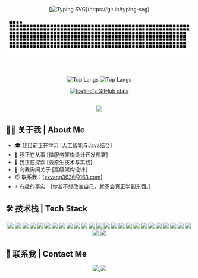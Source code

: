 <!--  ![暗色](https://raw.githubusercontent.com/你的用户名/你的仓库名/output/github-contribution-grid-snake-dark.svg)  -->


<div align="center">
    
  [![Typing SVG](https://readme-typing-svg.herokuapp.com?font=Fira+Code&size=25&duration=3000&pause=1000&color=3584E4&center=true&vCenter=true&width=435&lines=Hi+there，I+am+Zhang+Ziyang;很高兴认识你！;Nice+to+meet+you!)](https://git.io/typing-svg)

  ![暗色](https://raw.githubusercontent.com/zxyang3636/zxyang3636/output/github-contribution-grid-snake.svg)
  
  <br/>

  
  ![Top Langs](https://github-readme-stats.vercel.app/api?username=zxyang3636&layout=compact&theme=radical)
  ![Top Langs](https://github-readme-stats.vercel.app/api/top-langs/?username=zxyang3636&layout=donut&theme=radical)

  [![IceEnd's GitHub stats](https://github-immortality.vercel.app/api?username=zxyang3636)](https://github.com/zxyang3636)

   

  <!--
[![Readme Card](https://github-readme-stats.vercel.app/api/pin/?username=zxyang3636&repo=vue3_admin_template)](https://github.com/zxyang3636/vue3_admin_template)
[![Readme Card](https://github-readme-stats.vercel.app/api/pin/?username=zxyang3636&repo=zzy-tech-hub)](https://github.com/zxyang3636/zzy-tech-hub)
-->

  
  <br/>
  
  <!-- 个人资料奖杯 -->
  <img src="https://github-profile-trophy.vercel.app/?username=zxyang3636&theme=radical&row=1&column=6&no-frame=true&no-bg=true" />
  
</div>

## 👨‍💻 关于我 | About Me
- 🎓 我目前正在学习 [人工智能与Java结合]
- 🔭 我正在从事 [微服务架构设计开发部署]
- 🌱 我正在探索 [云原生技术与实践]
- 💬 向我询问关于 [高级架构设计]
- 📫 联系我：[zxyang3636@163.com]
- ⚡ 有趣的事实：[你若不想改变自己，就不会真正学到东西。]

## 🛠️ 技术栈 | Tech Stack
<div align="center">
  <img src="https://img.shields.io/badge/-Java-007396?style=flat-square&logo=java&logoColor=white" />
  <img src="https://img.shields.io/badge/-JavaScript-F7DF1E?style=flat-square&logo=javascript&logoColor=black" />
  <img src="https://img.shields.io/badge/-TypeScript-3178C6?style=flat-square&logo=typescript&logoColor=white" />
  <img src="https://img.shields.io/badge/-Vue.js-4FC08D?style=flat-square&logo=vue.js&logoColor=white" />
  <img src="https://img.shields.io/badge/-Sass-CC6699?style=flat-square&logo=sass&logoColor=white" />
  <img src="https://img.shields.io/badge/-Git-F05032?style=flat-square&logo=git&logoColor=white" />
  <img src="https://img.shields.io/badge/-Docker-2496ED?style=flat-square&logo=docker&logoColor=white" />
  <img src="https://img.shields.io/badge/-Spring-6DB33F?style=flat-square&logo=spring&logoColor=white" />
  <img src="https://img.shields.io/badge/-Spring_Boot-6DB33F?style=flat-square&logo=spring-boot&logoColor=white" />
  <img src="https://img.shields.io/badge/-Spring_Cloud-6DB33F?style=flat-square&logo=spring&logoColor=white" />
  <img src="https://img.shields.io/badge/-Spring_MVC-6DB33F?style=flat-square&logo=spring&logoColor=white" />
  <img src="https://img.shields.io/badge/-MySQL-4479A1?style=flat-square&logo=mysql&logoColor=white" />
  <img src="https://img.shields.io/badge/-Redis-DC382D?style=flat-square&logo=redis&logoColor=white" />
  <img src="https://img.shields.io/badge/-ElasticSearch-005571?style=flat-square&logo=elasticsearch&logoColor=white" />
  <img src="https://img.shields.io/badge/-MyBatis-000000?style=flat-square" />
  <img src="https://img.shields.io/badge/-IntelliJ_IDEA-000000?style=flat-square&logo=intellij-idea&logoColor=white" />
  <img src="https://img.shields.io/badge/-GitHub-181717?style=flat-square&logo=github&logoColor=white" />
  <img src="https://img.shields.io/badge/-Linux-FCC624?style=flat-square&logo=linux&logoColor=black" />
  <img src="https://img.shields.io/badge/-Markdown-000000?style=flat-square&logo=markdown&logoColor=white" />
  <img src="https://img.shields.io/badge/-Spring_Cloud_Gateway-6DB33F?style=flat-square&logo=spring&logoColor=white" />
  <img src="https://img.shields.io/badge/-RabbitMQ-FF6600?style=flat-square&logo=rabbitmq&logoColor=white" />
  <img src="https://img.shields.io/badge/-Nacos-0089D6?style=flat-square&logo=alibaba-cloud&logoColor=white" />
  <img src="https://img.shields.io/badge/-Sentinel-0089D6?style=flat-square&logo=alibaba-cloud&logoColor=white" />
  <img src="https://img.shields.io/badge/-Seata-2C3E50?style=flat-square&logo=alibaba-cloud&logoColor=white" />
  <img src="https://img.shields.io/badge/-Feign-6DB33F?style=flat-square&logo=spring&logoColor=white" />
  <img src="https://img.shields.io/badge/-Ribbon-6DB33F?style=flat-square&logo=spring&logoColor=white" />
  <img src="https://img.shields.io/badge/-Hystrix-6DB33F?style=flat-square&logo=spring&logoColor=white" />
  <!-- 添加更多你使用的技术 -->
</div>

## 🔗 联系我 | Contact Me
<div align="center">
  <a href="mailto:zxyang3636@163.com">
    <img src="https://img.shields.io/badge/-Email-D14836?style=for-the-badge&logo=gmail&logoColor=white" />
  </a>
  <a href="https://www.zzyang.top">
    <img src="https://img.shields.io/badge/-Website-4285F4?style=for-the-badge&logo=google-chrome&logoColor=white" />
  </a>
</div>


<!--
<div align="center">
  
  ### 访问计数 | Profile Views
  <img src="https://profile-counter.glitch.me/zxyang3636/count.svg" />
  
</div>
-->
